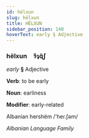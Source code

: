 ```yaml
---
id: hëlxun
slug: hëlxun
title: HËLXUN
sidebar_position: 140
hoverText: early § Adjective
---
```


### hëlxun&emsp;<span kind="abugida">ɂ͊ʇɋ̃ʃ</span>

*early* **§** Adjective

**Verb**: to be early

**Noun**: earliness

**Modifier**: early-related

Albanian hershëm /'heɾ.ʃəm/

*Albanian Language Family*